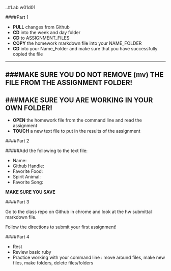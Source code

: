 ..#Lab w01d01

####Part 1

* **PULL** changes from Github
* **CD** into the week and day folder
* **CD** to ASSIGNMENT_FILES
* **COPY** the homework markdown file into your NAME_FOLDER
* **CD** into your Name_Folder and make sure that you have successfully copied the file

___
###MAKE SURE YOU DO NOT REMOVE (mv) THE FILE FROM THE ASSIGNMENT FOLDER!
---
###MAKE SURE YOU ARE WORKING IN YOUR OWN FOLDER!
---

* **OPEN** the homework file from the command line and read the assignment
* **TOUCH** a new text file to put in the results of the assignment

####Part 2

#####Add the following to the text file:


- Name:
- Github Handle:
- Favorite Food:
- Spirit Animal:
- Favorite Song:

**MAKE SURE YOU SAVE**



####Part 3

Go to the class repo on Github in chrome and look at the hw submittal markdown file.

Follow the directions to submit your first assignment!

####Part 4

* Rest 
* Review basic ruby
* Practice working with your command line : move around files, make new files, make folders, delete files/folders